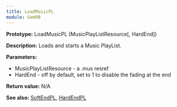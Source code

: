 ```yaml
---
title: LoadMusicPL
module: GemRB
---
```


**Prototype:** LoadMusicPL (MusicPlayListResource[, HardEnd])

**Description:** Loads and starts a Music PlayList.

**Parameters:**
  * MusicPlayListResource - a .mus resref
  * HardEnd - off by default, set to 1 to disable the fading at the end

**Return value:** N/A

**See also:** [SoftEndPL](SoftEndPL.md), [HardEndPL](HardEndPL.md)
